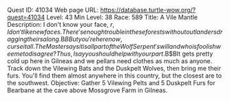 Quest ID: 41034
Web page URL: https://database.turtle-wow.org/?quest=41034
Level: 43
Min Level: 38
Race: 589
Title: A Vile Mantle
Description: I don't know your face, $r, I don't like new faces. There's enough trouble in these forests without outlanders dragging theirs along.$B$BBut you're here now, curse it all. The Master says it is all part of the Wolf Serpent's will and who is foolish wee me to disagree? Thus, I say you should help with your part.$B$BIt gets pretty cold up here in Gilneas and we pellars need clothes as much as anyone. Track down the Vilewing Bats and the Duskpelt Wolves, then bring me their furs. You'll find them almost anywhere in this country, but the closest are to the southwest.
Objective: Gather 5 Vilewing Pelts and 5 Duskpelt Furs for Bearbane at the cave above Mossgrove Farm in Gilneas.
